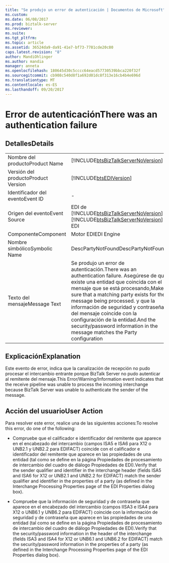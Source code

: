 ```yaml
---
title: "Se produjo un error de autenticación | Documentos de Microsoft"
ms.custom: 
ms.date: 06/08/2017
ms.prod: biztalk-server
ms.reviewer: 
ms.suite: 
ms.tgt_pltfrm: 
ms.topic: article
ms.assetid: 36524da9-da91-41e7-bf73-7781cde20c80
caps.latest.revision: "8"
author: MandiOhlinger
ms.author: mandia
manager: anneta
ms.openlocfilehash: 180645d30c5cccc64eacd57730539bbca220f32f
ms.sourcegitcommit: cb908c540d8f1a692d01dc8f313e16cb4b4e696d
ms.translationtype: MT
ms.contentlocale: es-ES
ms.lasthandoff: 09/20/2017
---
```

# <a name="there-was-an-authentication-failure"></a><span data-ttu-id="2a763-102">Error de autenticación</span><span class="sxs-lookup"><span data-stu-id="2a763-102">There was an authentication failure</span></span>
## <a name="details"></a><span data-ttu-id="2a763-103">Detalles</span><span class="sxs-lookup"><span data-stu-id="2a763-103">Details</span></span>  
  
|||  
|-|-|  
|<span data-ttu-id="2a763-104">Nombre del producto</span><span class="sxs-lookup"><span data-stu-id="2a763-104">Product Name</span></span>|[!INCLUDE[btsBizTalkServerNoVersion](../includes/btsbiztalkservernoversion-md.md)]|  
|<span data-ttu-id="2a763-105">Versión del producto</span><span class="sxs-lookup"><span data-stu-id="2a763-105">Product Version</span></span>|[!INCLUDE[btsEDIVersion](../includes/btsediversion-md.md)]|  
|<span data-ttu-id="2a763-106">Identificador del evento</span><span class="sxs-lookup"><span data-stu-id="2a763-106">Event ID</span></span>|-|  
|<span data-ttu-id="2a763-107">Origen del evento</span><span class="sxs-lookup"><span data-stu-id="2a763-107">Event Source</span></span>|<span data-ttu-id="2a763-108">EDI de [!INCLUDE[btsBizTalkServerNoVersion](../includes/btsbiztalkservernoversion-md.md)]</span><span class="sxs-lookup"><span data-stu-id="2a763-108">[!INCLUDE[btsBizTalkServerNoVersion](../includes/btsbiztalkservernoversion-md.md)] EDI</span></span>|  
|<span data-ttu-id="2a763-109">Componente</span><span class="sxs-lookup"><span data-stu-id="2a763-109">Component</span></span>|<span data-ttu-id="2a763-110">Motor EDI</span><span class="sxs-lookup"><span data-stu-id="2a763-110">EDI Engine</span></span>|  
|<span data-ttu-id="2a763-111">Nombre simbólico</span><span class="sxs-lookup"><span data-stu-id="2a763-111">Symbolic Name</span></span>|<span data-ttu-id="2a763-112">DescPartyNotFound</span><span class="sxs-lookup"><span data-stu-id="2a763-112">DescPartyNotFound</span></span>|  
|<span data-ttu-id="2a763-113">Texto del mensaje</span><span class="sxs-lookup"><span data-stu-id="2a763-113">Message Text</span></span>|<span data-ttu-id="2a763-114">Se produjo un error de autenticación.</span><span class="sxs-lookup"><span data-stu-id="2a763-114">There was an authentication failure.</span></span> <span data-ttu-id="2a763-115">Asegúrese de que existe una entidad que coincida con el mensaje que se está procesando,</span><span class="sxs-lookup"><span data-stu-id="2a763-115">Make sure that a matching party exists for the message being processed.</span></span> <span data-ttu-id="2a763-116">y que la información de seguridad y contraseña del mensaje coincide con la configuración de la entidad.</span><span class="sxs-lookup"><span data-stu-id="2a763-116">And the security/password information in the message matches the Party configuration</span></span>|  
  
## <a name="explanation"></a><span data-ttu-id="2a763-117">Explicación</span><span class="sxs-lookup"><span data-stu-id="2a763-117">Explanation</span></span>  
 <span data-ttu-id="2a763-118">Este evento de error,  indica que la canalización de recepción no pudo procesar el intercambio entrante porque BizTalk Server no pudo autenticar al remitente del mensaje.</span><span class="sxs-lookup"><span data-stu-id="2a763-118">This Error/Warning/Information event indicates that the receive pipeline was unable to process the incoming interchange because BizTalk Server was unable to authenticate the sender of the message.</span></span>  
  
## <a name="user-action"></a><span data-ttu-id="2a763-119">Acción del usuario</span><span class="sxs-lookup"><span data-stu-id="2a763-119">User Action</span></span>  
 <span data-ttu-id="2a763-120">Para resolver este error, realice una de las siguientes acciones:</span><span class="sxs-lookup"><span data-stu-id="2a763-120">To resolve this error, do one of the following:</span></span>  
  
-   <span data-ttu-id="2a763-121">Compruebe que el calificador e identificador del remitente que aparece en el encabezado del intercambio (campos ISA5 e ISA6 para X12 o UNB2.1 y UNB2.2 para EDIFACT) coincide con el calificador e identificador del remitente que aparece en las propiedades de una entidad (tal como se define en la página Propiedades de procesamiento de intercambio del cuadro de diálogo Propiedades de EDI).</span><span class="sxs-lookup"><span data-stu-id="2a763-121">Verify that the sender qualifier and identifier in the interchange header (fields ISA5 and ISA6 for X12 or UNB2.1 and UNB2.2 for EDIFACT) match the sender qualifier and identifier in the properties of a party (as defined in the Interchange Processing Properties page of the EDI Properties dialog box).</span></span>  
  
-   <span data-ttu-id="2a763-122">Compruebe que la información de seguridad y de contraseña que aparece en el encabezado del intercambio (campos IISA3 e ISA4 para X12 o UNB6.1 y UNB6.2 para EDIFACT) coincide con la información de seguridad y de contraseña que aparece en las propiedades de una entidad (tal como se define en la página Propiedades de procesamiento de intercambio del cuadro de diálogo Propiedades de EDI).</span><span class="sxs-lookup"><span data-stu-id="2a763-122">Verify that the security/password information in the header of the interchange (fields ISA3 and ISA4 for X12 or UNB6.1 and UNB6.2 for EDIFACT) match the security/password information in the properties of a party (as defined in the Interchange Processing Properties page of the EDI Properties dialog box).</span></span>